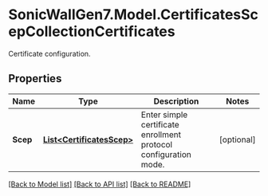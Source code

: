 # SonicWallGen7.Model.CertificatesScepCollectionCertificates
Certificate configuration.

## Properties

Name | Type | Description | Notes
------------ | ------------- | ------------- | -------------
**Scep** | [**List&lt;CertificatesScep&gt;**](CertificatesScep.md) | Enter simple certificate enrollment protocol configuration mode. | [optional] 

[[Back to Model list]](../README.md#documentation-for-models) [[Back to API list]](../README.md#documentation-for-api-endpoints) [[Back to README]](../README.md)

